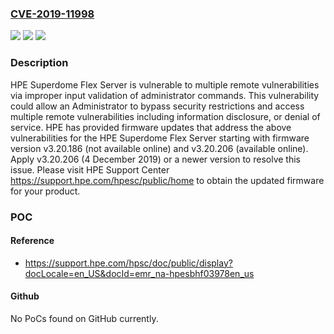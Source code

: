 ### [CVE-2019-11998](https://cve.mitre.org/cgi-bin/cvename.cgi?name=CVE-2019-11998)
![](https://img.shields.io/static/v1?label=Product&message=HPE%20Superdome%20Flex%20Server&color=blue)
![](https://img.shields.io/static/v1?label=Version&message=n%2Fa&color=blue)
![](https://img.shields.io/static/v1?label=Vulnerability&message=local%20multiple%20vulnerabilities&color=brighgreen)

### Description

HPE Superdome Flex Server is vulnerable to multiple remote vulnerabilities via improper input validation of administrator commands. This vulnerability could allow an Administrator to bypass security restrictions and access multiple remote vulnerabilities including information disclosure, or denial of service. HPE has provided firmware updates that address the above vulnerabilities for the HPE Superdome Flex Server starting with firmware version v3.20.186 (not available online) and v3.20.206 (available online). Apply v3.20.206 (4 December 2019) or a newer version to resolve this issue. Please visit HPE Support Center https://support.hpe.com/hpesc/public/home to obtain the updated firmware for your product.

### POC

#### Reference
- https://support.hpe.com/hpsc/doc/public/display?docLocale=en_US&docId=emr_na-hpesbhf03978en_us

#### Github
No PoCs found on GitHub currently.

